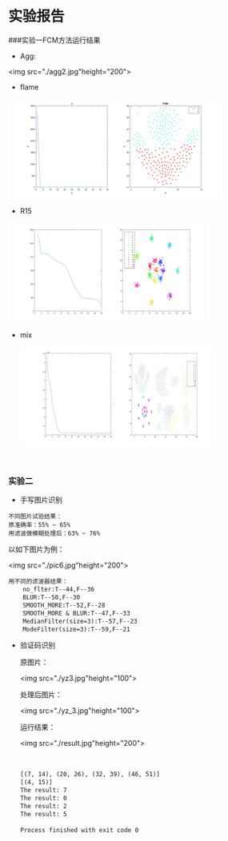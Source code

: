 # 实验报告

###实验一FCM方法运行结果

* Agg:

<img src="./agg2.jpg"height="200">



* flame

<img src="./flame.jpg" height="200">



* R15

<img src="./r15.png" height="200">

* mix

  <img src="./mix.jpg" height="200">

  ​

### 实验二

* 手写图片识别

``````
不同图片试验结果：
原准确率：55% ~ 65%
用滤波做模糊处理后：63% ~ 76%
``````

以如下图片为例：

<img src="./pic6.jpg"height="200">

```
用不同的滤波器结果：
	no_flter:T--44,F--36
	BLUR:T--50,F--30
	SMOOTH_MORE:T--52,F--28
	SMOOTH_MORE & BLUR:T--47,F--33
	MedianFilter(size=3):T--57,F--23
	ModeFilter(size=3):T--59,F--21
```

* 验证码识别

  原图片：

  <img src="./yz3.jpg"height="100">

  处理后图片：

  <img src="./yz_3.jpg"height="100">

  运行结果：

  <img src="./result.jpg"height="200">

  ​

  ```
  [(7, 14), (20, 26), (32, 39), (46, 51)]
  [(4, 15)]
  The result: 7
  The result: 0
  The result: 2
  The result: 5

  Process finished with exit code 0
  ```

  ​

  ​

  ​

  ​
